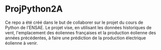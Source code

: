 # ProjPython2A
Ce repo a été créé dans le but de collaborer sur le projet du cours de Python de l'ENSAE.
Le projet vise, en utilisant les données historiques de vent, l'emplacement des éoliennes françaises et la production éolienne des années précédentes, à faire une prédiction de la production électrique éolienne à venir.
